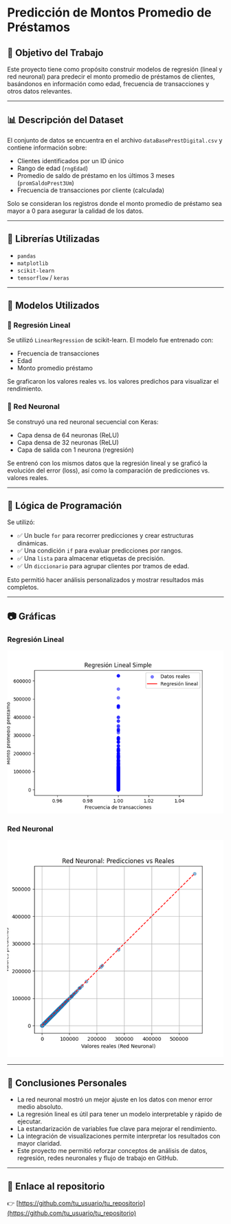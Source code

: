 # Predicción de Montos Promedio de Préstamos

## 🎯 Objetivo del Trabajo

Este proyecto tiene como propósito construir modelos de regresión (lineal y red neuronal) para predecir el monto promedio de préstamos de clientes, basándonos en información como edad, frecuencia de transacciones y otros datos relevantes.

---

## 📊 Descripción del Dataset

El conjunto de datos se encuentra en el archivo `dataBasePrestDigital.csv` y contiene información sobre:

- Clientes identificados por un ID único
- Rango de edad (`rngEdad`)
- Promedio de saldo de préstamo en los últimos 3 meses (`promSaldoPrest3Um`)
- Frecuencia de transacciones por cliente (calculada)

Solo se consideran los registros donde el monto promedio de préstamo sea mayor a 0 para asegurar la calidad de los datos.

---

## 🧰 Librerías Utilizadas

- `pandas`
- `matplotlib`
- `scikit-learn`
- `tensorflow` / `keras`

---

## 🧠 Modelos Utilizados

### 🔷 Regresión Lineal

Se utilizó `LinearRegression` de scikit-learn. El modelo fue entrenado con:

- Frecuencia de transacciones
- Edad
- Monto promedio préstamo

Se graficaron los valores reales vs. los valores predichos para visualizar el rendimiento.

### 🔶 Red Neuronal

Se construyó una red neuronal secuencial con Keras:

- Capa densa de 64 neuronas (ReLU)
- Capa densa de 32 neuronas (ReLU)
- Capa de salida con 1 neurona (regresión)

Se entrenó con los mismos datos que la regresión lineal y se graficó la evolución del error (loss), así como la comparación de predicciones vs. valores reales.

---

## 🧪 Lógica de Programación

Se utilizó:

- ✅ Un bucle `for` para recorrer predicciones y crear estructuras dinámicas.
- ✅ Una condición `if` para evaluar predicciones por rangos.
- ✅ Una `lista` para almacenar etiquetas de precisión.
- ✅ Un `diccionario` para agrupar clientes por tramos de edad.

Esto permitió hacer análisis personalizados y mostrar resultados más completos.

---

## 📷 Gráficas

### Regresión Lineal
![Regresión Lineal](Figure_regresion.png)

### Red Neuronal
![Red Neuronal](Figure_red_neuronal.png)

---

## 📌 Conclusiones Personales

- La red neuronal mostró un mejor ajuste en los datos con menor error medio absoluto.
- La regresión lineal es útil para tener un modelo interpretable y rápido de ejecutar.
- La estandarización de variables fue clave para mejorar el rendimiento.
- La integración de visualizaciones permite interpretar los resultados con mayor claridad.
- Este proyecto me permitió reforzar conceptos de análisis de datos, regresión, redes neuronales y flujo de trabajo en GitHub.

---

## 🔗 Enlace al repositorio

👉 [https://github.com/tu_usuario/tu_repositorio](https://github.com/tu_usuario/tu_repositorio)

